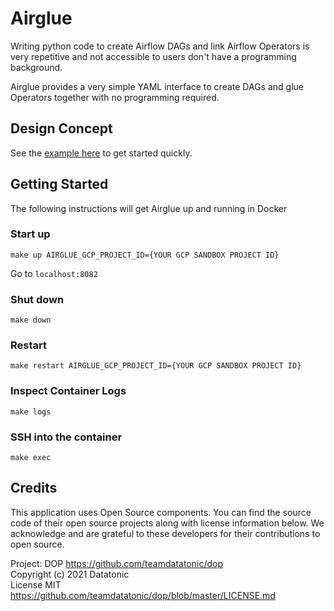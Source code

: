 # Airglue
Writing python code to create Airflow DAGs and link Airflow Operators is very repetitive and not accessible to users don't have a programming background. 

Airglue provides a very simple YAML interface to create DAGs and glue Operators together with no programming required.

## Design Concept
See the [example here](airglue/example/example_glue) to get started quickly.

## Getting Started
The following instructions will get Airglue up and running in Docker 

### Start up
```
make up AIRGLUE_GCP_PROJECT_ID={YOUR GCP SANDBOX PROJECT ID}
```

Go to `localhost:8082`

### Shut down
```
make down
```

### Restart
```
make restart AIRGLUE_GCP_PROJECT_ID={YOUR GCP SANDBOX PROJECT ID}
```

### Inspect Container Logs
```
make logs
```

### SSH into the container
```
make exec
```

## Credits
This application uses Open Source components. You can find the source code of their open source projects along with license information below. We acknowledge and are grateful to these developers for their contributions to open source.

Project: DOP https://github.com/teamdatatonic/dop   
Copyright (c) 2021 Datatonic   
License MIT https://github.com/teamdatatonic/dop/blob/master/LICENSE.md   